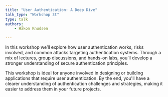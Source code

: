 ```yaml
---
title: "User Authentication: A Deep Dive"
talk_type: "Workshop 3t"
type: talk
authors:
    - Håkon Knudsen

---
```

In this workshop we’ll explore how user authentication works, risks involved, and common attacks targeting authentication systems. Through a mix of lectures, group discussions, and hands-on labs, you’ll develop a stronger understanding of secure authentication principles.

This workshop is ideal for anyone involved in designing or building applications that require user authentication. By the end, you'll have a clearer understanding of authentication challenges and strategies, making it easier to address them in your future projects.
